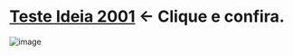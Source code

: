 # [Teste Ideia 2001](teste-ideia-2001-o751.vercel.app) <- Clique e confira.

![image](https://user-images.githubusercontent.com/104214681/202577479-3e2b3463-6b06-4ea5-a0d8-b34b2d0f03c4.png)
